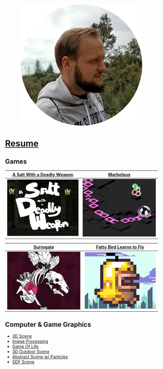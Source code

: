 <p align="center">
  <a href="tebaker.com/resume">
    <img
      alt="talonImg"
      src="/images/talonImage.png"
      width="400"
    />
  </a>
</p>

# [Resume](tebaker.github.io/resume)

## Games

| [A Salt With a Deadly Weapon](https://tebaker.itch.io/salt) | [Marbelous](http://marbelous.bitballoon.com/) |
| - | - |
| ![aswadwScreenshot](/images/aswadwImage.png) | ![fattyBirdScreenshot](/images/marbelousImage.png) |

| [Surrogate](https://tebaker.itch.io/surrogate) | [Fatty Bird Learns to Fly](https://tebaker.itch.io/bakerrunner) |
| - | - |
| ![surrogateScreenshot](/images/surrogateImage.png) | ![fattyBirdScreenshot](/images/fattyBirdImage.png) |

## Computer & Game Graphics
* [3D Scene](tebaker.github.io/hw1/partA.html)
* [Image Processing](tebaker.github.io/hw1/partB.html)
* [Game Of Life](tebaker.github.io/hw1/partC.html)
* [3D Outdoor Scene](tebaker.github.io/hw2/partA.html)
* [Abstract Scene w/ Particles](tebaker.github.io/hw2/partB.html)
* [SDF Scene](tebaker.github.io/hw3/partB.html)